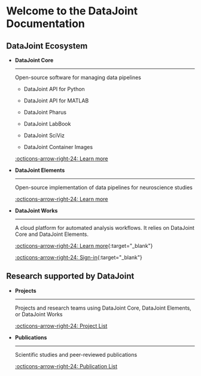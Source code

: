 # Welcome to the DataJoint Documentation

<h2> DataJoint Ecosystem </h2>

<div class="grid cards" markdown>

-   **DataJoint Core**

     ---

     Open-source software for managing data pipelines

     - DataJoint API for Python

     - DataJoint API for MATLAB

     - DataJoint Pharus

     - DataJoint LabBook

     - DataJoint SciViz

     - DataJoint Container Images

     [:octicons-arrow-right-24: Learn more](./core/)
    
-   **DataJoint Elements**

     ---

     Open-source implementation of data pipelines for neuroscience studies

     [:octicons-arrow-right-24: Learn more](./elements/)

-   **DataJoint Works**

     ---

     A cloud platform for automated analysis workflows. It relies on DataJoint Core and DataJoint Elements.

     [:octicons-arrow-right-24: Learn
     more](https://datajoint.com/works){:target="_blank"}

     [:octicons-arrow-right-24: Sign-in](https://works.datajoint.com){:target="_blank"}

</div>

<h2> Research supported by DataJoint </h2>

<div class="grid cards" markdown>

-   **Projects**

     ---

     Projects and research teams using DataJoint Core, DataJoint Elements, or DataJoint Works

     [:octicons-arrow-right-24: Project List](./projects/)

-   **Publications**

     ---

     Scientific studies and peer-reviewed publications
     
     [:octicons-arrow-right-24: Publication List](./publications/)

</div>
